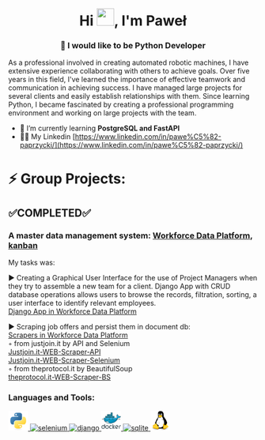 <h1 align="center">Hi <img height="35px" src="https://raw.githubusercontent.com/MartinHeinz/MartinHeinz/master/wave.gif" width="35px">, I'm Paweł</h1>
<h3 align="center">🌱 I would like to be Python Developer </h3>

As a professional involved in creating automated robotic machines, I have extensive experience 
collaborating with others to achieve goals. Over five years in this field, I've learned the importance of 
effective teamwork and communication in achieving success. I have managed large projects for 
several clients and easily establish relationships with them. Since learning Python, I became 
fascinated by creating a professional programming environment and working on large projects with 
the team.

- 🌱 I’m currently learning **PostgreSQL and FastAPI**
- 👨‍💻 My Linkedin [https://www.linkedin.com/in/pawe%C5%82-paprzycki/](https://www.linkedin.com/in/pawe%C5%82-paprzycki/)


# :zap: Group Projects:
## **✅COMPLETED✅ <br>**
### **A master data management system: [Workforce Data Platform](https://github.com/SzymkowskiDev/workforce-data-platform), [kanban](https://github.com/users/SzymkowskiDev/projects/8/views/1)**

My tasks was:

▶️ Creating a Graphical User Interface for the use of Project Managers when
 they try to assemble a new team for a client. Django App with CRUD
 database operations allows users to browse the records, filtration, sorting, a user
 interface to identify relevant employees.<br>
[Django App in Workforce Data Platform](https://github.com/SzymkowskiDev/workforce-data-platform/tree/master/wdp/team_staffer/team_staffer)<br> 


▶️ Scraping job offers and persist them in document db:<br>
[Scrapers in Workforce Data Platform](https://github.com/SzymkowskiDev/workforce-data-platform/tree/master/research)<br> 
◦ from justjoin.it by API and Selenium<br> 
[Justjoin.it-WEB-Scraper-API](https://github.com/Pawelpaprzycki/Justjoin.it-WEB-Scraper-API)<br> 
[Justjoin.it-WEB-Scraper-Selenium](https://github.com/Pawelpaprzycki/Justjoin.it-WEB-Scraper-Selenium)<br>
◦ from theprotocol.it by BeautifulSoup<br>
[theprotocol.it-WEB-Scraper-BS](https://github.com/Pawelpaprzycki/theprotocol.it-WEB-Scraper-BS)<br>


<h3 align="left">Languages and Tools:</h3>
<p align="left">  <a href="https://www.python.org" target="_blank" rel="noreferrer"> <img src="https://raw.githubusercontent.com/devicons/devicon/master/icons/python/python-original.svg" alt="python" width="40" height="40"/> </a> <a href="https://www.selenium.dev/" target="_blank" rel="noreferrer"> <img src="https://avatars.githubusercontent.com/u/983927?s=200&v=4" alt="selenium" width="40" height="40"/> </a>   <a href="https://www.djangoproject.com/" target="_blank" rel="noreferrer"> <img src="https://static.djangoproject.com/img/logos/django-logo-negative.svg" alt="django" width="40" height="40"/> </a> <a href="https://www.docker.com/" target="_blank" rel="noreferrer"> <img src="https://raw.githubusercontent.com/devicons/devicon/master/icons/docker/docker-original-wordmark.svg" alt="docker" width="40" height="40"/> </a> <a href="https://sqlite.org/index.html" target="_blank" rel="noreferrer"> <img src="https://sqlite.org/images/sqlite370_banner.gif" alt="sqlite" width="40" height="40"/> </a> <a href="https://www.linux.org/" target="_blank" rel="noreferrer"> <img src="https://raw.githubusercontent.com/devicons/devicon/master/icons/linux/linux-original.svg" alt="linux" width="40" height="40"/> </a> </p>



